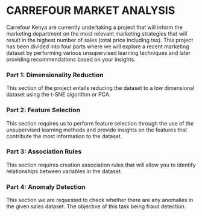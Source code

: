# CARREFOUR MARKET ANALYSIS

Carrefour Kenya are currently undertaking a project that will inform the marketing department on the most relevant marketing strategies that will result in the highest number of sales (total price including tax). This project has been divided into four parts where we will explore a recent marketing dataset by performing various unsupervised learning techniques and later providing recommendations based on your insights.

### Part 1: Dimensionality Reduction

This section of the project entails reducing the dataset to a low dimensional dataset using the t-SNE algorithm or PCA. 

### Part 2: Feature Selection

This section requires us to perform feature selection through the use of the unsupervised learning methods and provide insights on the features that contribute the most information to the dataset.

### Part 3: Association Rules

This section requires creation association rules that will allow you to identify relationships between variables in the dataset.

### Part 4: Anomaly Detection

This section we are requested to check whether there are any anomalies in the given sales dataset. The objective of this task being fraud detection.

